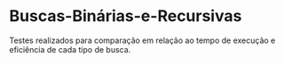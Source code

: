 # Buscas-Binárias-e-Recursivas

Testes realizados para comparação em relação ao tempo de execução e eficiência de cada tipo de busca.
